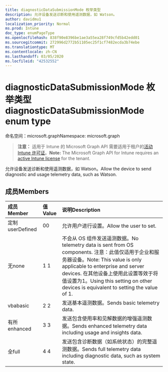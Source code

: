```yaml
---
title: diagnosticDataSubmissionMode 枚举类型
description: 允许设备发送诊断和使用遥测数据，如 Watson。
author: davidmu1
localization_priority: Normal
ms.prod: Intune
doc_type: enumPageType
ms.openlocfilehash: 838f90e8396be1ae3a55ea28f749cfd5b42edd01
ms.sourcegitcommit: 272996d2772b51105ec25f1cf7482ecda3b74ebe
ms.translationtype: MT
ms.contentlocale: zh-CN
ms.lasthandoff: 03/05/2020
ms.locfileid: "42532552"
---
```

# <a name="diagnosticdatasubmissionmode-enum-type"></a><span data-ttu-id="a01c4-103">diagnosticDataSubmissionMode 枚举类型</span><span class="sxs-lookup"><span data-stu-id="a01c4-103">diagnosticDataSubmissionMode enum type</span></span>

<span data-ttu-id="a01c4-104">命名空间：microsoft.graph</span><span class="sxs-lookup"><span data-stu-id="a01c4-104">Namespace: microsoft.graph</span></span>

> <span data-ttu-id="a01c4-105">**注意：** 适用于 Intune 的 Microsoft Graph API 需要适用于租户的[活动 Intune 许可证](https://go.microsoft.com/fwlink/?linkid=839381)。</span><span class="sxs-lookup"><span data-stu-id="a01c4-105">**Note:** The Microsoft Graph API for Intune requires an [active Intune license](https://go.microsoft.com/fwlink/?linkid=839381) for the tenant.</span></span>

<span data-ttu-id="a01c4-106">允许设备发送诊断和使用遥测数据，如 Watson。</span><span class="sxs-lookup"><span data-stu-id="a01c4-106">Allow the device to send diagnostic and usage telemetry data, such as Watson.</span></span>

## <a name="members"></a><span data-ttu-id="a01c4-107">成员</span><span class="sxs-lookup"><span data-stu-id="a01c4-107">Members</span></span>
|<span data-ttu-id="a01c4-108">成员</span><span class="sxs-lookup"><span data-stu-id="a01c4-108">Member</span></span>|<span data-ttu-id="a01c4-109">值</span><span class="sxs-lookup"><span data-stu-id="a01c4-109">Value</span></span>|<span data-ttu-id="a01c4-110">说明</span><span class="sxs-lookup"><span data-stu-id="a01c4-110">Description</span></span>|
|:---|:---|:---|
|<span data-ttu-id="a01c4-111">定制</span><span class="sxs-lookup"><span data-stu-id="a01c4-111">userDefined</span></span>|<span data-ttu-id="a01c4-112">0</span><span class="sxs-lookup"><span data-stu-id="a01c4-112">0</span></span>|<span data-ttu-id="a01c4-113">允许用户进行设置。</span><span class="sxs-lookup"><span data-stu-id="a01c4-113">Allow the user to set.</span></span>|
|<span data-ttu-id="a01c4-114">无</span><span class="sxs-lookup"><span data-stu-id="a01c4-114">none</span></span>|<span data-ttu-id="a01c4-115">1 </span><span class="sxs-lookup"><span data-stu-id="a01c4-115">1</span></span>|<span data-ttu-id="a01c4-116">不会从 OS 组件发送遥测数据。</span><span class="sxs-lookup"><span data-stu-id="a01c4-116">No telemetry data is sent from OS components.</span></span> <span data-ttu-id="a01c4-117">注意：此值仅适用于企业和服务器设备。</span><span class="sxs-lookup"><span data-stu-id="a01c4-117">Note: This value is only applicable to enterprise and server devices.</span></span> <span data-ttu-id="a01c4-118">在其他设备上使用此设置等效于将值设置为1。</span><span class="sxs-lookup"><span data-stu-id="a01c4-118">Using this setting on other devices is equivalent to setting the value of 1.</span></span>|
|<span data-ttu-id="a01c4-119">vba</span><span class="sxs-lookup"><span data-stu-id="a01c4-119">basic</span></span>|<span data-ttu-id="a01c4-120">2 </span><span class="sxs-lookup"><span data-stu-id="a01c4-120">2</span></span>|<span data-ttu-id="a01c4-121">发送基本遥测数据。</span><span class="sxs-lookup"><span data-stu-id="a01c4-121">Sends basic telemetry data.</span></span>|
|<span data-ttu-id="a01c4-122">有所</span><span class="sxs-lookup"><span data-stu-id="a01c4-122">enhanced</span></span>|<span data-ttu-id="a01c4-123">3 </span><span class="sxs-lookup"><span data-stu-id="a01c4-123">3</span></span>|<span data-ttu-id="a01c4-124">发送包含使用率和见解数据的增强遥测数据。</span><span class="sxs-lookup"><span data-stu-id="a01c4-124">Sends enhanced telemetry data including usage and insights data.</span></span>|
|<span data-ttu-id="a01c4-125">全</span><span class="sxs-lookup"><span data-stu-id="a01c4-125">full</span></span>|<span data-ttu-id="a01c4-126">4 </span><span class="sxs-lookup"><span data-stu-id="a01c4-126">4</span></span>|<span data-ttu-id="a01c4-127">发送包含诊断数据（如系统状态）的完整遥测数据。</span><span class="sxs-lookup"><span data-stu-id="a01c4-127">Sends full telemetry data including diagnostic data, such as system state.</span></span>|




